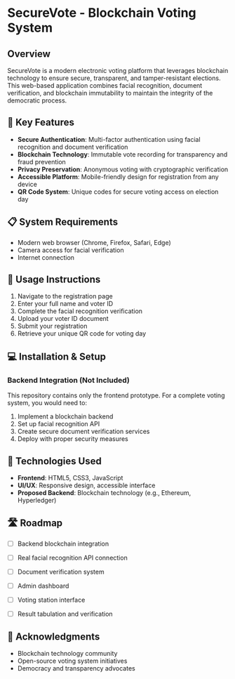 # SecureVote - Blockchain Voting System

## Overview
SecureVote is a modern electronic voting platform that leverages blockchain technology to ensure secure, transparent, and tamper-resistant elections. This web-based application combines facial recognition, document verification, and blockchain immutability to maintain the integrity of the democratic process.

## 🔑 Key Features

- **Secure Authentication**: Multi-factor authentication using facial recognition and document verification
- **Blockchain Technology**: Immutable vote recording for transparency and fraud prevention
- **Privacy Preservation**: Anonymous voting with cryptographic verification
- **Accessible Platform**: Mobile-friendly design for registration from any device
- **QR Code System**: Unique codes for secure voting access on election day

## 📋 System Requirements

- Modern web browser (Chrome, Firefox, Safari, Edge)
- Camera access for facial verification
- Internet connection

## 📝 Usage Instructions

1. Navigate to the registration page
2. Enter your full name and voter ID
3. Complete the facial recognition verification
4. Upload your voter ID document
5. Submit your registration
6. Retrieve your unique QR code for voting day

## 💻 Installation & Setup


### Backend Integration (Not Included)
This repository contains only the frontend prototype. For a complete voting system, you would need to:

1. Implement a blockchain backend
2. Set up facial recognition API
3. Create secure document verification services
4. Deploy with proper security measures

## 🔧 Technologies Used

- **Frontend**: HTML5, CSS3, JavaScript
- **UI/UX**: Responsive design, accessible interface
- **Proposed Backend**: Blockchain technology (e.g., Ethereum, Hyperledger)

## 🛣️ Roadmap

- [ ] Backend blockchain integration
- [ ] Real facial recognition API connection
- [ ] Document verification system
- [ ] Admin dashboard
- [ ] Voting station interface
- [ ] Result tabulation and verification


## 🙏 Acknowledgments

- Blockchain technology community
- Open-source voting system initiatives
- Democracy and transparency advocates
